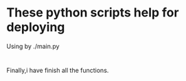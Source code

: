 # These python scripts help for deploying
Using by ./main.py
# 
Finally,i have finish all the functions.
